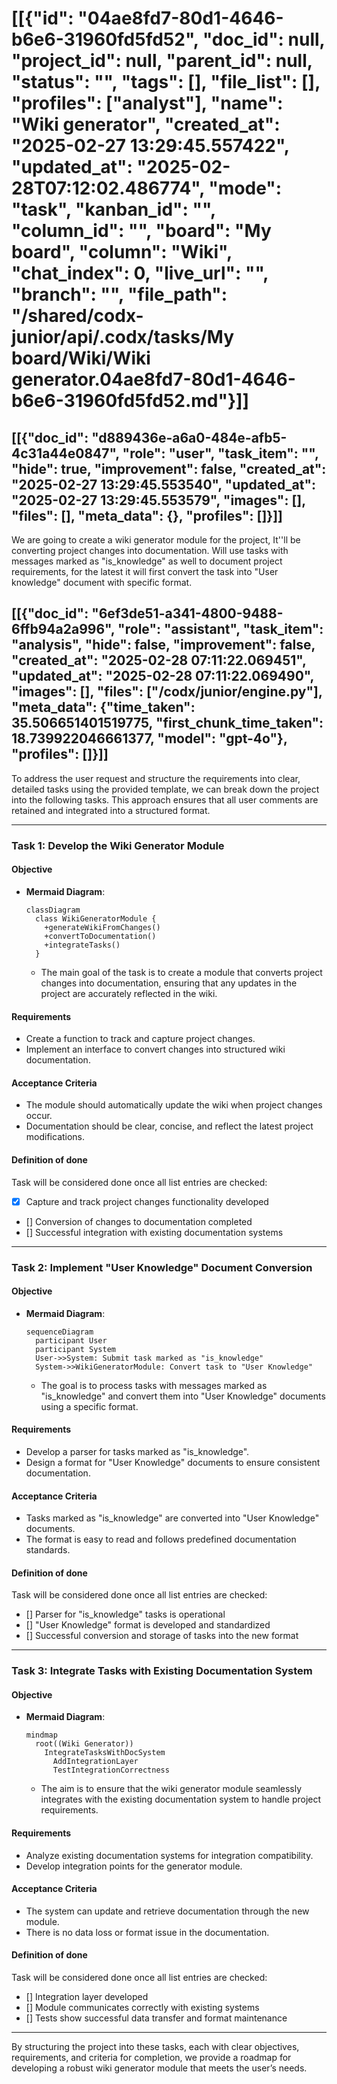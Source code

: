 # [[{"id": "04ae8fd7-80d1-4646-b6e6-31960fd5fd52", "doc_id": null, "project_id": null, "parent_id": null, "status": "", "tags": [], "file_list": [], "profiles": ["analyst"], "name": "Wiki generator", "created_at": "2025-02-27 13:29:45.557422", "updated_at": "2025-02-28T07:12:02.486774", "mode": "task", "kanban_id": "", "column_id": "", "board": "My board", "column": "Wiki", "chat_index": 0, "live_url": "", "branch": "", "file_path": "/shared/codx-junior/api/.codx/tasks/My board/Wiki/Wiki generator.04ae8fd7-80d1-4646-b6e6-31960fd5fd52.md"}]]
## [[{"doc_id": "d889436e-a6a0-484e-afb5-4c31a44e0847", "role": "user", "task_item": "", "hide": true, "improvement": false, "created_at": "2025-02-27 13:29:45.553540", "updated_at": "2025-02-27 13:29:45.553579", "images": [], "files": [], "meta_data": {}, "profiles": []}]]
We are going to create a wiki generator module for the project, It''ll be converting project changes into documentation. Will use tasks with messages marked as "is_knowledge" as well to document project requirements, for the latest it will first convert the task into "User knowledge" document with specific format.
## [[{"doc_id": "6ef3de51-a341-4800-9488-6ffb94a2a996", "role": "assistant", "task_item": "analysis", "hide": false, "improvement": false, "created_at": "2025-02-28 07:11:22.069451", "updated_at": "2025-02-28 07:11:22.069490", "images": [], "files": ["/codx/junior/engine.py"], "meta_data": {"time_taken": 35.506651401519775, "first_chunk_time_taken": 18.739922046661377, "model": "gpt-4o"}, "profiles": []}]]
To address the user request and structure the requirements into clear, detailed tasks using the provided template, we can break down the project into the following tasks. This approach ensures that all user comments are retained and integrated into a structured format.

---

### Task 1: Develop the Wiki Generator Module

#### Objective
- **Mermaid Diagram**: 
  ```
  classDiagram
    class WikiGeneratorModule {
      +generateWikiFromChanges()
      +convertToDocumentation()
      +integrateTasks()
    }
  ```
  - The main goal of the task is to create a module that converts project changes into documentation, ensuring that any updates in the project are accurately reflected in the wiki.

#### Requirements
- Create a function to track and capture project changes.
- Implement an interface to convert changes into structured wiki documentation.
  
#### Acceptance Criteria
- The module should automatically update the wiki when project changes occur.
- Documentation should be clear, concise, and reflect the latest project modifications.

#### Definition of done
Task will be considered done once all list entries are checked:
 * [X] Capture and track project changes functionality developed
 * [] Conversion of changes to documentation completed
 * [] Successful integration with existing documentation systems

---

### Task 2: Implement "User Knowledge" Document Conversion

#### Objective
- **Mermaid Diagram**:
  ```
  sequenceDiagram
    participant User
    participant System
    User->>System: Submit task marked as "is_knowledge"
    System->>WikiGeneratorModule: Convert task to "User Knowledge"
  ```
  - The goal is to process tasks with messages marked as "is_knowledge" and convert them into "User Knowledge" documents using a specific format.

#### Requirements
- Develop a parser for tasks marked as "is_knowledge".
- Design a format for "User Knowledge" documents to ensure consistent documentation.

#### Acceptance Criteria
- Tasks marked as "is_knowledge" are converted into "User Knowledge" documents.
- The format is easy to read and follows predefined documentation standards.

#### Definition of done
Task will be considered done once all list entries are checked:
 * [] Parser for "is_knowledge" tasks is operational
 * [] "User Knowledge" format is developed and standardized
 * [] Successful conversion and storage of tasks into the new format

---

### Task 3: Integrate Tasks with Existing Documentation System

#### Objective
- **Mermaid Diagram**:
  ```
  mindmap
    root((Wiki Generator))
      IntegrateTasksWithDocSystem
        AddIntegrationLayer
        TestIntegrationCorrectness
  ```
  - The aim is to ensure that the wiki generator module seamlessly integrates with the existing documentation system to handle project requirements.

#### Requirements
- Analyze existing documentation systems for integration compatibility.
- Develop integration points for the generator module.

#### Acceptance Criteria
- The system can update and retrieve documentation through the new module.
- There is no data loss or format issue in the documentation.

#### Definition of done
Task will be considered done once all list entries are checked:
 * [] Integration layer developed
 * [] Module communicates correctly with existing systems
 * [] Tests show successful data transfer and format maintenance

---

By structuring the project into these tasks, each with clear objectives, requirements, and criteria for completion, we provide a roadmap for developing a robust wiki generator module that meets the user’s needs.